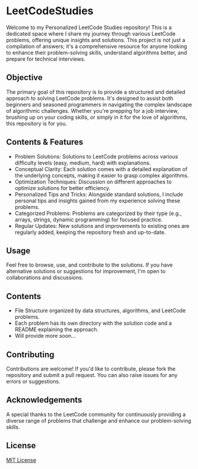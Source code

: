 # LeetCodeStudies
Welcome to my Personalized LeetCode Studies repository! This is a dedicated space where I share my journey through various LeetCode problems, offering unique insights and solutions. This project is not just a compilation of answers; it's a comprehensive resource for anyone looking to enhance their problem-solving skills, understand algorithms better, and prepare for technical interviews.

## Objective
The primary goal of this repository is to provide a structured and detailed approach to solving LeetCode problems. It's designed to assist both beginners and seasoned programmers in navigating the complex landscape of algorithmic challenges. Whether you're prepping for a job interview, brushing up on your coding skills, or simply in it for the love of algorithms, this repository is for you.

## Contents & Features
- Problem Solutions: Solutions to LeetCode problems across various difficulty levels (easy, medium, hard) with explanations.
- Conceptual Clarity: Each solution comes with a detailed explanation of the underlying concepts, making it easier to grasp complex algorithms.
- Optimization Techniques: Discussion on different approaches to optimize solutions for better efficiency.
- Personalized Tips and Tricks: Alongside standard solutions, I include personal tips and insights gained from my experience solving these problems.
- Categorized Problems: Problems are categorized by their type (e.g., arrays, strings, dynamic programming) for focused practice.
- Regular Updates: New solutions and improvements to existing ones are regularly added, keeping the repository fresh and up-to-date.

## Usage
Feel free to browse, use, and contribute to the solutions. If you have alternative solutions or suggestions for improvement, I'm open to collaborations and discussions.

## Contents
 - File Structure organized by data structures, algorithms, and LeetCode problems.
 - Each problem has its own directory with the solution code and a README explaining the approach.
 - Will provide more soon...

## Contributing
Contributions are welcome! If you'd like to contribute, please fork the repository and submit a pull request. You can also raise issues for any errors or suggestions.


## Acknowledgements
A special thanks to the LeetCode community for continuously providing a diverse range of problems that challenge and enhance our problem-solving skills.

## License
[MIT License](LICENSE)

